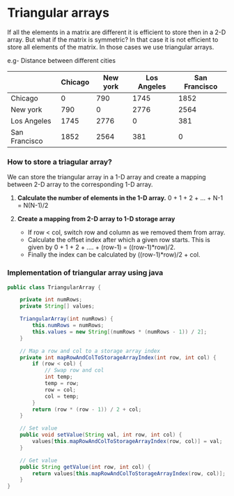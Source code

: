 # Triangular arrays

If all the elements in a matrix are different it is efficient to store then in a 2-D array. But what if the matrix is symmetric? In that case it is not efficient to store all elements of the matrix. In those cases we use triangular arrays.

e.g- Distance between different cities

| | Chicago | New york | Los Angeles | San Francisco
|--- |--- |--- |--- |---
| Chicago | 0 | 790 | 1745 | 1852
| New york | 790 | 0 | 2776 | 2564
| Los Angeles | 1745 | 2776 | 0 | 381
| San Francisco | 1852 | 2564 | 381 | 0

### How to store a triagular array?
We can store the triangular array in a 1-D array and create a mapping between 2-D array to the corresponding 1-D array.

1. **Calculate the number of elements in the 1-D array.**
0 + 1 + 2 + ... + N-1 = N(N-1)/2

2. **Create a mapping from 2-D array to 1-D storage array**
   - If row < col, switch row and column as we removed them from array.
   - Calculate the offset index after which a given row starts. This is given by 0 + 1 + 2 + .... + (row-1) = ((row-1)*row)/2.
   - Finally the index can be calculated by ((row-1)*row)/2 + col.

### Implementation of triangular array using java
```java
public class TriangularArray {

    private int numRows;
    private String[] values;

    TriangularArray(int numRows) {
        this.numRows = numRows;
        this.values = new String[(numRows * (numRows - 1)) / 2];
    }

    // Map a row and col to a storage array index
    private int mapRowAndColToStorageArrayIndex(int row, int col) {
        if (row < col) {
            // Swap row and col
            int temp;
            temp = row;
            row = col;
            col = temp;
        }
        return (row * (row - 1)) / 2 + col;
    }

    // Set value
    public void setValue(String val, int row, int col) {
        values[this.mapRowAndColToStorageArrayIndex(row, col)] = val;
    }

    // Get value
    public String getValue(int row, int col) {
        return values[this.mapRowAndColToStorageArrayIndex(row, col)];
    }
}
```